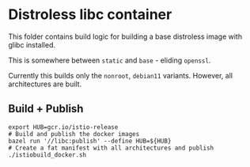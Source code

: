 # Distroless libc container

This folder contains build logic for building a base distroless image with glibc installed.

This is somewhere between `static` and `base` - eliding `openssl`.

Currently this builds only the `nonroot`, `debian11` variants. However, all architectures are built.

## Build + Publish

```shell
export HUB=gcr.io/istio-release
# Build and publish the docker images
bazel run '//libc:publish' --define HUB=${HUB}
# Create a fat manifest with all architectures and publish
./istiobuild_docker.sh
```